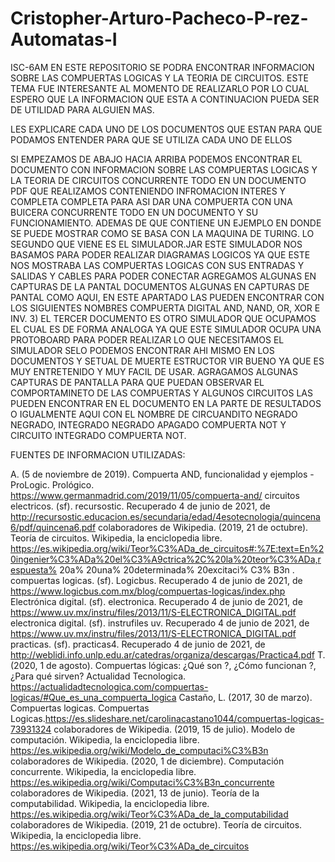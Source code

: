 # Cristopher-Arturo-Pacheco-P-rez-Automatas-I
ISC-6AM
EN ESTE REPOSITORIO SE PODRA ENCONTRAR INFORMACION SOBRE LAS COMPUERTAS LOGICAS Y LA TEORIA DE CIRCUITOS. ESTE TEMA FUE INTERESANTE AL MOMENTO DE REALIZARLO POR LO CUAL ESPERO QUE LA INFORMACION QUE ESTA A CONTINUACION PUEDA SER DE UTILIDAD PARA ALGUIEN MAS.

LES EXPLICARE CADA UNO DE LOS DOCUMENTOS QUE ESTAN PARA QUE PODAMOS ENTENDER PARA QUE SE UTILIZA CADA UNO DE ELLOS

SI EMPEZAMOS DE ABAJO HACIA ARRIBA PODEMOS ENCONTRAR EL DOCUMENTO CON INFORMACION SOBRE LAS COMPUERTAS LOGICAS Y LA TEORIA DE CIRCUITOS CONCURRENTE TODO EN UN DOCUMENTO PDF QUE REALIZAMOS CONTENIENDO INFROMACION INTERES Y COMPLETA COMPLETA PARA ASI DAR UNA COMPUERTA CON UNA BUICERA CONCURRENTE TODO EN UN DOCUMENTO Y SU FUNCIONAMIENTO. ADEMAS DE QUE CONTIENE UN EJEMPLO EN DONDE SE PUEDE MOSTRAR COMO SE BASA CON LA MAQUINA DE TURING.
LO SEGUNDO QUE VIENE ES EL SIMULADOR.JAR ESTE SIMULADOR NOS BASAMOS PARA PODER REALIZAR DIAGRAMAS LOGICOS YA QUE ESTE NOS MOSTRABA LAS COMPUERTAS LOGICAS CON SUS ENTRADAS Y SALIDAS Y CABLES PARA PODER CONECTAR AGREGAMOS ALGUNAS EN CAPTURAS DE LA PANTAL DOCUMENTOS ALGUNAS EN CAPTURAS DE PANTAL COMO AQUI, EN ESTE APARTADO LAS PUEDEN ENCONTRAR CON LOS SIGUIENTES NOMBRES COMPUERTA DIGITAL AND, NAND, OR, XOR E INV.
3) EL TERCER DOCUMENTO ES OTRO SIMULADOR QUE OCUPAMOS EL CUAL ES DE FORMA ANALOGA YA QUE ESTE SIMULADOR OCUPA UNA PROTOBOARD PARA PODER REALIZAR LO QUE NECESITAMOS EL SIMULADOR SELO PODEMOS ENCONTRAR AHI MISMO EN LOS DOCUMENTOS Y SETUAL DE MUERTE ESTRUCTOR VIR BUENO YA QUE ES MUY ENTRETENIDO Y MUY FACIL DE USAR. AGRAGAMOS ALGUNAS CAPTURAS DE PANTALLA PARA QUE PUEDAN OBSERVAR EL COMPORTAMINETO DE LAS COMPUERTAS Y ALGUNOS CIRCUITOS LAS PUEDEN ENCONTRAR EN EL DOCUMENTO EN LA PARTE DE RESULTADOS O IGUALMENTE AQUI CON EL NOMBRE DE CIRCUANDITO NEGRADO NEGRADO, INTEGRADO NEGRADO APAGADO COMPUERTA NOT Y CIRCUITO INTEGRADO COMPUERTA NOT.

FUENTES DE INFORMACION UTILIZADAS:

A. (5 de noviembre de 2019). Compuerta AND, funcionalidad y ejemplos - ProLogic. Prológico. https://www.germanmadrid.com/2019/11/05/compuerta-and/ circuitos electricos. (sf). recursostic. Recuperado 4 de junio de 2021, de http://recursostic.educacion.es/secundaria/edad/4esotecnologia/quincena6/pdf/quincena6.pdf colaboradores de Wikipedia. (2019, 21 de octubre). Teoría de circuitos. Wikipedia, la enciclopedia libre. https://es.wikipedia.org/wiki/Teor%C3%ADa_de_circuitos#:%7E:text=En%20ingenier%C3%ADa%20el%C3%A9ctrica%2C%20la%20teor%C3%ADa,respuesta% 20a% 20una% 20determinada% 20excitaci% C3% B3n . compuertas logicas. (sf). Logicbus. Recuperado 4 de junio de 2021, de https://www.logicbus.com.mx/blog/compuertas-logicas/index.php Electrónica digital. (sf). electronica. Recuperado 4 de junio de 2021, de https://www.uv.mx/instru/files/2013/11/S-ELECTRONICA_DIGITAL.pdf electronica digital. (sf). instrufiles uv. Recuperado 4 de junio de 2021, de https://www.uv.mx/instru/files/2013/11/S-ELECTRONICA_DIGITAL.pdf practicas. (sf). practicas4. Recuperado 4 de junio de 2021, de http://weblidi.info.unlp.edu.ar/catedras/organiza/descargas/Practica4.pdf T. (2020, 1 de agosto). Compuertas lógicas: ¿Qué son ?, ¿Cómo funcionan ?, ¿Para qué sirven? Actualidad Tecnologica. https://actualidadtecnologica.com/compuertas-logicas/#Que_es_una_compuerta_logica Castaño, L. (2017, 30 de marzo). Compuertas logicas. Compuertas Logicas.https://es.slideshare.net/carolinacastano1044/compuertas-logicas-73931324 colaboradores de Wikipedia. (2019, 15 de julio). Modelo de computación. Wikipedia, la enciclopedia libre. https://es.wikipedia.org/wiki/Modelo_de_computaci%C3%B3n colaboradores de Wikipedia. (2020, 1 de diciembre). Computación concurrente. Wikipedia, la enciclopedia libre. https://es.wikipedia.org/wiki/Computaci%C3%B3n_concurrente colaboradores de Wikipedia. (2021, 13 de junio). Teoría de la computabilidad. Wikipedia, la enciclopedia libre. https://es.wikipedia.org/wiki/Teor%C3%ADa_de_la_computabilidad colaboradores de Wikipedia. (2019, 21 de octubre). Teoría de circuitos. Wikipedia, la enciclopedia libre. https://es.wikipedia.org/wiki/Teor%C3%ADa_de_circuitos
